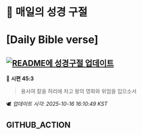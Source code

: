 # 🙏 매일의 성경 구절
# [Daily Bible verse]
## [![README에 성경구절 업데이트](https://github.com/DONGSUKA/first_test/actions/workflows/update-readme-bible.yml/badge.svg)](https://github.com/DONGSUKA/first_test/actions/workflows/update-readme-bible.yml)
<!-- START_BIBLE_VERSE -->
📖 **시편 45:3**
> 용사여 칼을 허리에 차고 왕의 영화와 위엄을 입으소서

🕊️ _업데이트 시각: 2025-10-16 16:10:49 KST_
  <!-- END_BIBLE_VERSE -->
## GITHUB_ACTION
